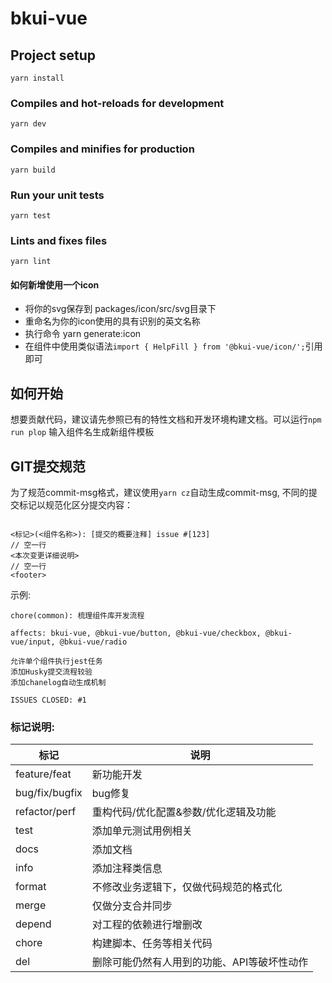 # bkui-vue

## Project setup
```
yarn install
```

### Compiles and hot-reloads for development
```
yarn dev
```

### Compiles and minifies for production
```
yarn build
```

### Run your unit tests
```
yarn test
```

### Lints and fixes files
```
yarn lint
```


#### 如何新增使用一个icon

* 将你的svg保存到 packages/icon/src/svg目录下
* 重命名为你的icon使用的具有识别的英文名称
* 执行命令 yarn generate:icon 
* 在组件中使用类似语法`import { HelpFill } from '@bkui-vue/icon/';`引用即可


## 如何开始

想要贡献代码，建议请先参照已有的特性文档和开发环境构建文档。可以运行`npm run plop` 输入组件名生成新组件模板

## GIT提交规范

为了规范commit-msg格式，建议使用`yarn cz`自动生成commit-msg, 不同的提交标记以规范化区分提交内容：
```

<标记>(<组件名称>): [提交的概要注释] issue #[123]
// 空一行
<本次变更详细说明> 
// 空一行
<footer>
```

示例:

```shell
chore(common): 梳理组件库开发流程

affects: bkui-vue, @bkui-vue/button, @bkui-vue/checkbox, @bkui-vue/input, @bkui-vue/radio

允许单个组件执行jest任务
添加Husky提交流程较验
添加chanelog自动生成机制

ISSUES CLOSED: #1
```

### 标记说明:

| 标记           | 说明                                        |
| -------------- | ------------------------------------------- |
| feature/feat   | 新功能开发                                  |
| bug/fix/bugfix | bug修复                                     |
| refactor/perf  | 重构代码/优化配置&参数/优化逻辑及功能       |
| test           | 添加单元测试用例相关                        |
| docs           | 添加文档                                    |
| info           | 添加注释类信息                              |
| format         | 不修改业务逻辑下，仅做代码规范的格式化      |
| merge          | 仅做分支合并同步                            |
| depend         | 对工程的依赖进行增删改                      |
| chore          | 构建脚本、任务等相关代码                    |
| del            | 删除可能仍然有人用到的功能、API等破坏性动作 |
